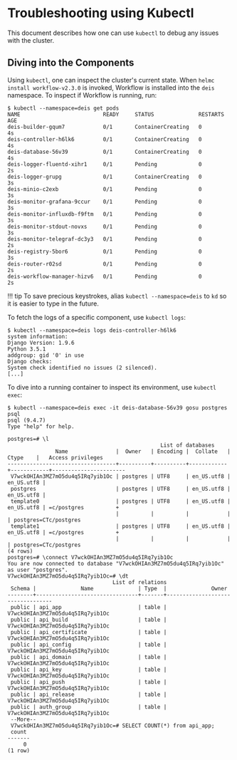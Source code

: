 # Troubleshooting using Kubectl

This document describes how one can use `kubectl` to debug any issues with the cluster.

## Diving into the Components

Using `kubectl`, one can inspect the cluster's current state. When `helmc install workflow-v2.3.0`
is invoked, Workflow is installed into the `deis` namespace. To inspect if Workflow is running,
run:

	$ kubectl --namespace=deis get pods
	NAME                          READY     STATUS              RESTARTS   AGE
	deis-builder-gqum7            0/1       ContainerCreating   0          4s
	deis-controller-h6lk6         0/1       ContainerCreating   0          4s
	deis-database-56v39           0/1       ContainerCreating   0          4s
	deis-logger-fluentd-xihr1     0/1       Pending             0          2s
	deis-logger-grupg             0/1       ContainerCreating   0          3s
	deis-minio-c2exb              0/1       Pending             0          3s
	deis-monitor-grafana-9ccur    0/1       Pending             0          3s
	deis-monitor-influxdb-f9ftm   0/1       Pending             0          3s
	deis-monitor-stdout-novxs     0/1       Pending             0          3s
	deis-monitor-telegraf-dc3y3   0/1       Pending             0          2s
	deis-registry-5bor6           0/1       Pending             0          3s
	deis-router-r02sd             0/1       Pending             0          2s
	deis-workflow-manager-hizv6   0/1       Pending             0          2s

!!! tip
	To save precious keystrokes, alias `kubectl --namespace=deis` to `kd` so it is easier to type
	in the future.

To fetch the logs of a specific component, use `kubectl logs`:

	$ kubectl --namespace=deis logs deis-controller-h6lk6
	system information:
	Django Version: 1.9.6
	Python 3.5.1
	addgroup: gid '0' in use
	Django checks:
	System check identified no issues (2 silenced).
	[...]

To dive into a running container to inspect its environment, use `kubectl exec`:

	$ kubectl --namespace=deis exec -it deis-database-56v39 gosu postgres psql
	psql (9.4.7)
	Type "help" for help.

	postgres=# \l
	                                                List of databases
	               Name               |  Owner   | Encoding |  Collate   |   Ctype    |   Access privileges
	----------------------------------+----------+----------+------------+------------+-----------------------
	 V7wckOHIAn3MZ7mO5du4q5IRq7yib1Oc | postgres | UTF8     | en_US.utf8 | en_US.utf8 |
	 postgres                         | postgres | UTF8     | en_US.utf8 | en_US.utf8 |
	 template0                        | postgres | UTF8     | en_US.utf8 | en_US.utf8 | =c/postgres          +
	                                  |          |          |            |            | postgres=CTc/postgres
	 template1                        | postgres | UTF8     | en_US.utf8 | en_US.utf8 | =c/postgres          +
	                                  |          |          |            |            | postgres=CTc/postgres
	(4 rows)
	postgres=# \connect V7wckOHIAn3MZ7mO5du4q5IRq7yib1Oc
	You are now connected to database "V7wckOHIAn3MZ7mO5du4q5IRq7yib1Oc" as user "postgres".
	V7wckOHIAn3MZ7mO5du4q5IRq7yib1Oc=# \dt
	                                 List of relations
	 Schema |              Name              | Type  |              Owner
	--------+--------------------------------+-------+----------------------------------
	 public | api_app                        | table | V7wckOHIAn3MZ7mO5du4q5IRq7yib1Oc
	 public | api_build                      | table | V7wckOHIAn3MZ7mO5du4q5IRq7yib1Oc
	 public | api_certificate                | table | V7wckOHIAn3MZ7mO5du4q5IRq7yib1Oc
	 public | api_config                     | table | V7wckOHIAn3MZ7mO5du4q5IRq7yib1Oc
	 public | api_domain                     | table | V7wckOHIAn3MZ7mO5du4q5IRq7yib1Oc
	 public | api_key                        | table | V7wckOHIAn3MZ7mO5du4q5IRq7yib1Oc
	 public | api_push                       | table | V7wckOHIAn3MZ7mO5du4q5IRq7yib1Oc
	 public | api_release                    | table | V7wckOHIAn3MZ7mO5du4q5IRq7yib1Oc
	 public | auth_group                     | table | V7wckOHIAn3MZ7mO5du4q5IRq7yib1Oc
	 --More--
	 V7wckOHIAn3MZ7mO5du4q5IRq7yib1Oc=# SELECT COUNT(*) from api_app;
	 count
	-------
	     0
	(1 row)
